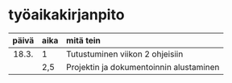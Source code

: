 ﻿# työaikakirjanpito

| päivä | aika | mitä tein  |
| :----:|:-----| :-----|
| 18.3.| 1 | Tutustuminen viikon 2 ohjeisiin |
| | 2,5 | Projektin ja dokumentoinnin alustaminen |
